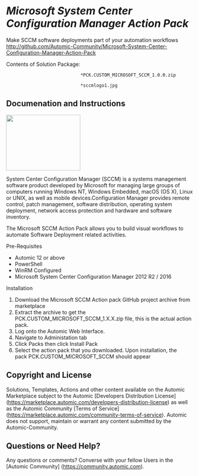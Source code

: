*Microsoft System Center Configuration Manager Action Pack*
=============


Make SCCM software deployments part of your automation workflows
http://github.com/Automic-Community/Microsoft-System-Center-Configuration-Manager-Action-Pack

<!-- List of attached files -->
Contents of Solution Package:

						
								*PCK.CUSTOM_MICROSOFT_SCCM_1.0.0.zip
								
								*sccmlogo1.jpg
								
						


Documenation and Instructions
---

<p><img src="https://448bb31d92917ba3390f-4a8f48d20b0d8c78b979208d38d37653.ssl.cf1.rackcdn.com/1014/screenshots/sccmlogo1.jpg" alt="" width="200" height="150" /></p>
<p>System Center Configuration Manager (SCCM) is a systems management software product developed by Microsoft for managing large groups of computers running Windows NT, Windows Embedded, macOS (OS X), Linux or UNIX, as well as mobile devices.Configuration Manager provides remote control, patch management, software distribution, operating system deployment, network access protection and hardware and software inventory.</p>
<p>The Microsoft SCCM Action Pack allows you to build visual workflows to automate Software Deployment related activities.</p>
<p>Pre-Requisites</p>
<ul>
<li>Automic 12 or above</li>
<li>PowerShell</li>
<li>WinRM Configured</li>
<li>Microsoft System Center Configuration Manager 2012 R2 / 2016</li>
</ul>
<p>Installation</p>
<ol>
<li>Download the Microsoft SCCM Action pack GitHub project archive from marketplace</li>
<li>Extract the archive to get the PCK.CUSTOM_MICROSOFT_SCCM_1.X.X.zip file, this is the actual action pack.</li>
<li>Log onto the Automic Web Interface.</li>
<li>Navigate to Administation tab</li>
<li>Click Packs then click Install Pack</li>
<li>Select the action pack that you downloaded. Upon installation, the pack&nbsp;PCK.CUSTOM_MICROSOFT_SCCM should appear</li>
</ol>

Copyright and License
---

Solutions, Templates, Actions and other content available on the Automic Marketplace subject to the Automic [Developers Distribution License] (https://marketplace.automic.com/developers-distribution-license) as well as the Automic Community [Terms of Service] (https://marketplace.automic.com/community-terms-of-service).
Automic does not support, maintain or warrant any content submitted by the Automic-Community.



Questions or Need Help? 
---
Any questions or comments? Converse with your fellow Users in the [Automic Community] (https://community.automic.com).